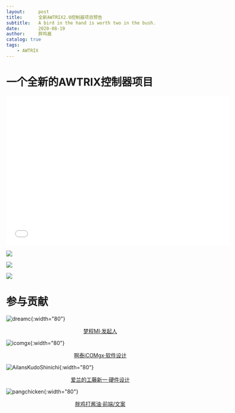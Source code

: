 ```yaml
---
layout:     post
title:      全新AWTRIX2.0控制器项目预告
subtitle:   A bird in the hand is worth two in the bush.
date:       2020-08-19
author:     胖鸡酱
catalog: true
tags:
    - AWTRIX
---
```


# 一个全新的AWTRIX控制器项目

<iframe height=400 width=600 src="//player.bilibili.com/player.html?aid=711791901&bvid=BV1mD4y127Ar&cid=226023915&page=1" scrolling="no" border="0" frameborder="no" framespacing="0" allowfullscreen="true"> </iframe>

![](https://dream-alliance.gitee.io/img/2020/08/19/1.jpg)

![](https://dream-alliance.gitee.io/img/2020/08/19/2.jpg)

![](https://dream-alliance.gitee.io/img/2020/08/19/3.jpg)

# 参与贡献

![dreamc](https://dream-alliance.gitee.io/img/members/dreamc.JPG){:width="80"} <center> <a href="https://www.dreamcstudio.cn/">梦程MI·发起人</a> </center>

![icomgx](https://dream-alliance.gitee.io/img/members/icomgx.JPG){:width="80"} <center>  <a href="https://icomgx.cn/">啊泰iCOMgx·软件设计</a> </center>

![AilansKudoShinichi](https://dream-alliance.gitee.io/img/members/AilansKudoShinichi.jpg){:width="80"} <center> <a href="https://github.com/AilansKudoShinichi">爱兰的工藤新一·硬件设计</a> </center>

![pangchicken](https://dream-alliance.gitee.io/img/members/pangchicken.JPG){:width="80"} <center> <a href="https://panzhifei.xyz/">胖鸡打酱油·前端/文案</a> </center>